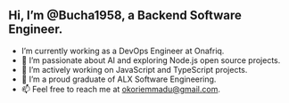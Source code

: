 ## Hi, I’m @Bucha1958, a Backend Software Engineer.

- I’m currently working as a DevOps Engineer at Onafriq.
- 👀 I’m passionate about AI and exploring Node.js open source projects.
- 🌱 I’m actively working on JavaScript and TypeScript projects.
- 💞️ I’m a proud graduate of ALX Software Engineering.
- 📫 Feel free to reach me at [okoriemmadu@gmail.com](mailto:okoriemmadu@gmail.com).
